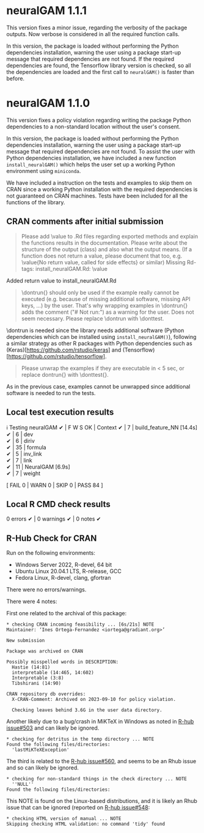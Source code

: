# neuralGAM 1.1.1

This version fixes a minor issue, regarding the verbosity of the package outputs. Now verbose is considered in all the required function calls.

In this version, the package is loaded without performing the Python dependencies installation, warning the user using a package start-up message that required dependencies are not found. If the required dependencies are found, the Tensorflow library version is checked, so all the dependencies are loaded and the first call to `neuralGAM()` is faster than before. 

# neuralGAM 1.1.0

This version fixes a policy violation regarding writing the package Python dependencies to a non-standard location without the user's consent. 

In this version, the package is loaded without performing the Python dependencies installation, warning the user using a package start-up message that required dependencies are not found. To assist the user with Python dependencies installation, we have included a new function `install_neuralGAM()` which helps the user set up a working Python environment using `miniconda`. 

We have included a instruction on the tests and examples to skip them on CRAN since a working Python installation with the required dependencies is not guaranteed on CRAN machines. Tests have been included for all the functions of the library. 

## CRAN comments after initial submission

> Please add \value to .Rd files regarding exported methods and explain the functions results in the documentation. Please write about the structure of the output (class) and also what the output means. (If a function does not return a value, please document that too, e.g. \value{No return value, called for side effects} or similar)
>Missing Rd-tags:
>     install_neuralGAM.Rd: \value

Added return value to install_neuralGAM.Rd

>\dontrun{} should only be used if the example really cannot be executed (e.g. because of missing additional software, missing API keys, ...) by the user. That's why wrapping examples in \dontrun{} adds the comment ("# Not run:") as a warning for the user. Does not seem necessary. Please replace \dontrun with \donttest.

\dontrun is needed since the library needs additional software (Python dependencies which can be installed using `install_neuralGAM()`), following a similar strategy as other R packages with Python dependencies such as (Keras)[https://github.com/rstudio/keras] and (Tensorflow)[https://github.com/rstudio/tensorflow]. 

> Please unwrap the examples if they are executable in < 5 sec, or replace dontrun{} with \donttest{}.

As in the previous case, examples cannot be unwrapped since additional software is needed to run the tests. 

## Local test execution results

ℹ Testing neuralGAM
✔ | F W S  OK | Context
✔ |         7 | build_feature_NN [14.4s]  
✔ |         6 | dev                       
✔ |         6 | diriv                     
✔ |        35 | formula                   
✔ |         5 | inv_link                  
✔ |         7 | link                      
✔ |        11 | NeuralGAM [6.9s]          
✔ |         7 | weight

[ FAIL 0 | WARN 0 | SKIP 0 | PASS 84 ]

## Local R CMD check results

0 errors ✔ | 0 warnings ✔ | 0 notes ✔

## R-Hub Check for CRAN

Run on the following environments:

* Windows Server 2022, R-devel, 64 bit
* Ubuntu Linux 20.04.1 LTS, R-release, GCC
* Fedora Linux, R-devel, clang, gfortran

There were no errors/warnings.

There were 4 notes:

First one related to the archival of this package:

```
* checking CRAN incoming feasibility ... [6s/21s] NOTE
Maintainer: ‘Ines Ortega-Fernandez <iortega@gradiant.org>’

New submission

Package was archived on CRAN

Possibly misspelled words in DESCRIPTION:
  Hastie (14:81)
  interpretable (14:465, 14:602)
  Interpretable (3:8)
  Tibshirani (14:90)

CRAN repository db overrides:
  X-CRAN-Comment: Archived on 2023-09-10 for policy violation.

  Checking leaves behind 3.6G in the user data directory.
```

Another likely due to a bug/crash in MiKTeX in Windows as noted in [R-hub issue#503](https://github.com/r-hub/rhub/issues/503) and can likely be ignored.
```
* checking for detritus in the temp directory ... NOTE
Found the following files/directories:
  'lastMiKTeXException'
```

The third is related to the [R-hub issue#560](https://github.com/r-hub/rhub/issues/560), and
seems to be an Rhub issue and so can likely be ignored.

```
* checking for non-standard things in the check directory ... NOTE
  ''NULL''
Found the following files/directories:
```

This NOTE is found on the Linux-based distributions, and it is likely an Rhub issue that can be ignored (reported on [R-hub issue#548](https://github.com/r-hub/rhub/issues/548):   

```
* checking HTML version of manual ... NOTE
Skipping checking HTML validation: no command 'tidy' found
```

